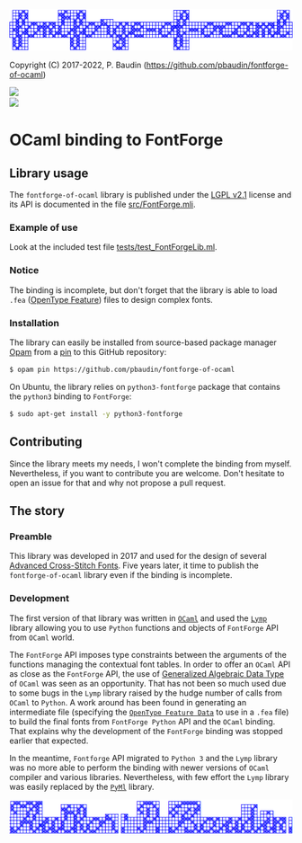 <p>
    <img src="images/fontforge-of-ocaml.png">
</p>

Copyright (C) 2017-2022, P. Baudin (https://github.com/pbaudin/fontforge-of-ocaml)

<p>
    <img src="https://img.shields.io/badge/Tool_License-LGPL_2.1_only-green" /> </br>
    <img src="https://img.shields.io/badge/Built_with-FontForge_and_OCaml_libraries-green" />
</br>

# OCaml binding to FontForge #

## Library usage ##

The `fontforge-of-ocaml` library is published under the [LGPL v2.1](LICENSE.md) license and its API is documented in the file [src/FontForge.mli](src/FontForge.mli).

### Example of use ###

Look at the included test file [tests/test_FontForgeLib.ml](tests/test_FontForgeLib.ml).

### Notice ###

The binding is incomplete, but don't forget that the library is able to load `.fea` ([OpenType Feature](https://opentypecookbook.com/putting-it-together)) files to design complex fonts.

### Installation ###

The library can easily be installed from source-based package manager [Opam](https://opam.ocaml.org/)
from a [pin](https://opam.ocaml.org/doc/Manual.html#Pinning) to this GitHub repository:
```bash
$ opam pin https://github.com/pbaudin/fontforge-of-ocaml
```

On Ubuntu, the library relies on `python3-fontforge` package that contains the `python3` binding to `FontForge`:
```bash
$ sudo apt-get install -y python3-fontforge
```

## Contributing ##

Since the library meets my needs, I won't complete the binding from myself.
Nevertheless, if you want to contribute you are welcome.
Don't hesitate to open an issue for that and why not propose a pull request.

## The story ##

### Preamble ###

This library was developed in 2017 and used for the design of several [Advanced Cross-Stitch Fonts](https://github.com/pbaudin/ACSF).
Five years later, it time to publish the `fontforge-of-ocaml` library even if the binding is incomplete.

### Development ###

The first version of that library was written in [`OCaml`](https://ocaml.org/) and
used the [`Lymp`](https://github.com/dbousque/lymp) library allowing you to use `Python` functions and objects of `FontForge` API from `OCaml` world.

The `FontForge` API imposes type constraints between the arguments of the functions managing the contextual font tables.
In order to offer an `OCaml` API as close as the `FontForge` API, the use of [Generalized Algebraic Data Type](https://caml.inria.fr/pub/docs/manual-ocaml/gadts.html) of `OCaml` was seen as an opportunity.
That has not been so much used due to some bugs in the `Lymp` library raised by the hudge number of calls from `OCaml` to `Python`.
A work around has been found in generating an intermediate file (specifying the [`OpenType Feature Data`](https://opentypecookbook.com/putting-it-together/) to use in a `.fea` file) to build the final fonts from `FontForge Python` API and the `OCaml` binding. That explains why the development of the `FontForge` binding was stopped earlier that expected.

In the meantime, `Fontforge` API migrated to `Python 3` and the `Lymp` library was no more able to perform the binding with newer versions of `OCaml` compiler and various libraries.
Nevertheless, with few effort the `Lymp` library was easily replaced by the [`PyMl`](https://github.com/thierry-martinez/pyml) library.

<p>
    <img src="images/author.png">
</p>

